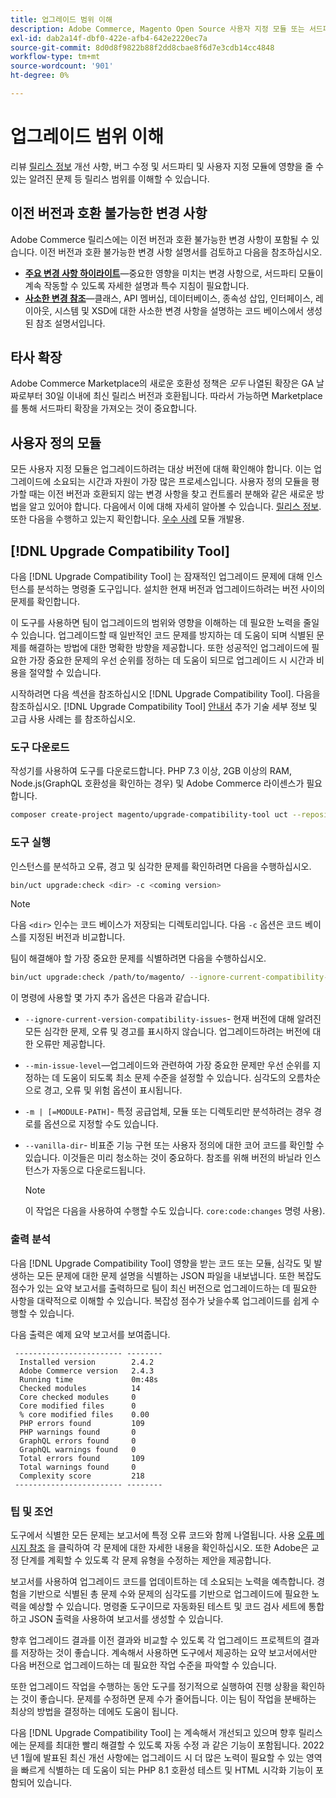 ```yaml
---
title: 업그레이드 범위 이해
description: Adobe Commerce, Magento Open Source 사용자 지정 모듈 또는 서드파티 확장에 영향을 줄 수 있는 릴리스의 이전 버전과 호환되지 않는 변경 사항에 대해 알아봅니다.
exl-id: dab2a14f-dbf0-422e-afb4-642e2220ec7a
source-git-commit: 8d0d8f9822b88f2dd8cbae8f6d7e3cdb14cc4848
workflow-type: tm+mt
source-wordcount: '901'
ht-degree: 0%

---
```


# 업그레이드 범위 이해

리뷰 [릴리스 정보](https://devdocs.magento.com/guides/v2.4/release-notes/bk-release-notes.html) 개선 사항, 버그 수정 및 서드파티 및 사용자 지정 모듈에 영향을 줄 수 있는 알려진 문제 등 릴리스 범위를 이해할 수 있습니다.

## 이전 버전과 호환 불가능한 변경 사항

Adobe Commerce 릴리스에는 이전 버전과 호환 불가능한 변경 사항이 포함될 수 있습니다. 이전 버전과 호환 불가능한 변경 사항 설명서를 검토하고 다음을 참조하십시오.

- **[주요 변경 사항 하이라이트](https://devdocs.magento.com/guides/v2.4/release-notes/backward-incompatible-changes/index.html)**—중요한 영향을 미치는 변경 사항으로, 서드파티 모듈이 계속 작동할 수 있도록 자세한 설명과 특수 지침이 필요합니다.
- **[사소한 변경 참조](https://devdocs.magento.com/guides/v2.4/release-notes/backward-incompatible-changes/reference.html)**—클래스, API 멤버십, 데이터베이스, 종속성 삽입, 인터페이스, 레이아웃, 시스템 및 XSD에 대한 사소한 변경 사항을 설명하는 코드 베이스에서 생성된 참조 설명서입니다.

## 타사 확장

Adobe Commerce Marketplace의 새로운 호환성 정책은 _모두_ 나열된 확장은 GA 날짜로부터 30일 이내에 최신 릴리스 버전과 호환됩니다. 따라서 가능하면 Marketplace를 통해 서드파티 확장을 가져오는 것이 중요합니다.

## 사용자 정의 모듈

모든 사용자 지정 모듈은 업그레이드하려는 대상 버전에 대해 확인해야 합니다. 이는 업그레이드에 소요되는 시간과 자원이 가장 많은 프로세스입니다. 사용자 정의 모듈을 평가할 때는 이전 버전과 호환되지 않는 변경 사항을 찾고 컨트롤러 분해와 같은 새로운 방법을 알고 있어야 합니다. 다음에서 이에 대해 자세히 알아볼 수 있습니다. [릴리스 정보](https://devdocs.magento.com/guides/v2.4/release-notes/bk-release-notes.html). 또한 다음을 수행하고 있는지 확인합니다. [우수 사례](https://developer.adobe.com/commerce/php/best-practices/extensions/) 모듈 개발용.

## [!DNL Upgrade Compatibility Tool]

다음 [!DNL Upgrade Compatibility Tool] 는 잠재적인 업그레이드 문제에 대해 인스턴스를 분석하는 명령줄 도구입니다. 설치한 현재 버전과 업그레이드하려는 버전 사이의 문제를 확인합니다.

이 도구를 사용하면 팀이 업그레이드의 범위와 영향을 이해하는 데 필요한 노력을 줄일 수 있습니다. 업그레이드할 때 일반적인 코드 문제를 방지하는 데 도움이 되며 식별된 문제를 해결하는 방법에 대한 명확한 방향을 제공합니다. 또한 성공적인 업그레이드에 필요한 가장 중요한 문제의 우선 순위를 정하는 데 도움이 되므로 업그레이드 시 시간과 비용을 절약할 수 있습니다.

시작하려면 다음 섹션을 참조하십시오 [!DNL Upgrade Compatibility Tool]. 다음을 참조하십시오. [!DNL Upgrade Compatibility Tool] [안내서](../upgrade-compatibility-tool/overview.md) 추가 기술 세부 정보 및 고급 사용 사례는 를 참조하십시오.

### 도구 다운로드

작성기를 사용하여 도구를 다운로드합니다. PHP 7.3 이상, 2GB 이상의 RAM, Node.js(GraphQL 호환성을 확인하는 경우) 및 Adobe Commerce 라이센스가 필요합니다.

```bash
composer create-project magento/upgrade-compatibility-tool uct --repository https://repo.magento.com
```

### 도구 실행

인스턴스를 분석하고 오류, 경고 및 심각한 문제를 확인하려면 다음을 수행하십시오.

```bash
bin/uct upgrade:check <dir> -c <coming version> 
```

>[!NOTE]
>
> 다음 `<dir>` 인수는 코드 베이스가 저장되는 디렉토리입니다. 다음 `-c` 옵션은 코드 베이스를 지정된 버전과 비교합니다.

팀이 해결해야 할 가장 중요한 문제를 식별하려면 다음을 수행하십시오.

```bash
bin/uct upgrade:check /path/to/magento/ --ignore-current-compatibility-issues –min-issue-level critical --vanilla-dir /path/to/vanilla/code/ /path/to/magento/app/code/Vendor/
```

이 명령에 사용할 몇 가지 추가 옵션은 다음과 같습니다.

- `--ignore-current-version-compatibility-issues`- 현재 버전에 대해 알려진 모든 심각한 문제, 오류 및 경고를 표시하지 않습니다. 업그레이드하려는 버전에 대한 오류만 제공합니다.

- `--min-issue-level`—업그레이드와 관련하여 가장 중요한 문제만 우선 순위를 지정하는 데 도움이 되도록 최소 문제 수준을 설정할 수 있습니다. 심각도의 오름차순으로 경고, 오류 및 위험 옵션이 표시됩니다.

- `-m | [=MODULE-PATH]`- 특정 공급업체, 모듈 또는 디렉토리만 분석하려는 경우 경로를 옵션으로 지정할 수도 있습니다.

- `--vanilla-dir`- 비표준 기능 구현 또는 사용자 정의에 대한 코어 코드를 확인할 수 있습니다. 이것들은 미리 청소하는 것이 중요하다. 참조를 위해 버전의 바닐라 인스턴스가 자동으로 다운로드됩니다.

  >[!NOTE]
  >
  > 이 작업은 다음을 사용하여 수행할 수도 있습니다. `core:code:changes` 명령 사용).

### 출력 분석

다음 [!DNL Upgrade Compatibility Tool] 영향을 받는 코드 또는 모듈, 심각도 및 발생하는 모든 문제에 대한 문제 설명을 식별하는 JSON 파일을 내보냅니다. 또한 복잡도 점수가 있는 요약 보고서를 출력하므로 팀이 최신 버전으로 업그레이드하는 데 필요한 사항을 대략적으로 이해할 수 있습니다. 복잡성 점수가 낮을수록 업그레이드를 쉽게 수행할 수 있습니다.

다음 출력은 예제 요약 보고서를 보여줍니다.

```console
 ------------------------ --------
  Installed version        2.4.2
  Adobe Commerce version   2.4.3
  Running time             0m:48s
  Checked modules          14
  Core checked modules     0
  Core modified files      0
  % core modified files    0.00
  PHP errors found         109
  PHP warnings found       0
  GraphQL errors found     0
  GraphQL warnings found   0
  Total errors found       109
  Total warnings found     0
  Complexity score         218
 ------------------------ --------
```

### 팁 및 조언

도구에서 식별한 모든 문제는 보고서에 특정 오류 코드와 함께 나열됩니다. 사용 [오류 메시지 참조](../upgrade-compatibility-tool/error-messages.md) 을 클릭하여 각 문제에 대한 자세한 내용을 확인하십시오. 또한 Adobe은 교정 단계를 계획할 수 있도록 각 문제 유형을 수정하는 제안을 제공합니다.

보고서를 사용하여 업그레이드 코드를 업데이트하는 데 소요되는 노력을 예측합니다. 경험을 기반으로 식별된 총 문제 수와 문제의 심각도를 기반으로 업그레이드에 필요한 노력을 예상할 수 있습니다. 명령줄 도구이므로 자동화된 테스트 및 코드 검사 세트에 통합하고 JSON 출력을 사용하여 보고서를 생성할 수 있습니다.

향후 업그레이드 결과를 이전 결과와 비교할 수 있도록 각 업그레이드 프로젝트의 결과를 저장하는 것이 좋습니다. 계속해서 사용하면 도구에서 제공하는 요약 보고서에서만 다음 버전으로 업그레이드하는 데 필요한 작업 수준을 파악할 수 있습니다.

또한 업그레이드 작업을 수행하는 동안 도구를 정기적으로 실행하여 진행 상황을 확인하는 것이 좋습니다. 문제를 수정하면 문제 수가 줄어듭니다. 이는 팀이 작업을 분배하는 최상의 방법을 결정하는 데에도 도움이 됩니다.

다음 [!DNL Upgrade Compatibility Tool] 는 계속해서 개선되고 있으며 향후 릴리스에는 문제를 최대한 빨리 해결할 수 있도록 자동 수정 과 같은 기능이 포함됩니다. 2022년 1월에 발표된 최신 개선 사항에는 업그레이드 시 더 많은 노력이 필요할 수 있는 영역을 빠르게 식별하는 데 도움이 되는 PHP 8.1 호환성 테스트 및 HTML 시각화 기능이 포함되어 있습니다.
